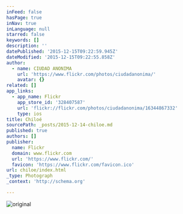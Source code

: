 ```yaml
---
inFeed: false
hasPage: true
inNav: true
inLanguage: null
starred: false
keywords: []
description: ''
datePublished: '2015-12-15T09:22:59.945Z'
dateModified: '2015-12-15T09:22:55.858Z'
author:
  - name: CIUDAD ANONIMA
    url: 'https://www.flickr.com/photos/ciudadanonima/'
    avatar: {}
related: []
app_links:
  - app_name: Flickr
    app_store_id: '328407587'
    url: 'flickr://flickr.com/photos/ciudadanonima/16344867332'
    type: ios
title: Chiloé
sourcePath: _posts/2015-12-14-chiloe.md
published: true
authors: []
publisher:
  name: Flickr
  domain: www.flickr.com
  url: 'https://www.flickr.com/'
  favicon: 'https://www.flickr.com/favicon.ico'
url: chiloe/index.html
_type: Photograph
_context: 'http://schema.org'

---
```

![original](https://s3-us-west-2.amazonaws.com/the-grid-img/p/2ff400edbad532300502cf4a4e730e3b9e125ff9.jpg)